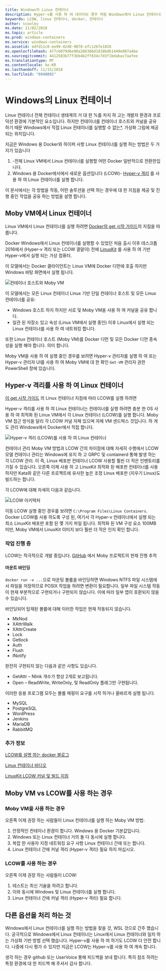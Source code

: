 ```yaml
---
title: Windows의 Linux 컨테이너
description: Hyper-v를 사용 하 여 네이티브 경우 처럼 Windows에서 Linux 컨테이너를 실행 하는 다양 한 방법을 알아봅니다.
keywords: LCOW, linux 컨테이너, docker, 컨테이너
author: scooley
ms.date: 11/02/2018
ms.topic: article
ms.prod: windows-containers
ms.service: windows-containers
ms.assetid: edfd11c8-ee99-42d8-9878-efc126fe1826
ms.openlocfilehash: 477c6079d6e90a206386d1810bdb1449e087a4be
ms.sourcegitcommit: 4412583b77f3bb4b2ff834c7d3f1bdabac7aafee
ms.translationtype: MT
ms.contentlocale: ko-KR
ms.lasthandoff: 11/15/2018
ms.locfileid: "6948092"
---
```

# <a name="linux-containers-on-windows"></a>Windows의 Linux 컨테이너

Linux 컨테이너 전체 컨테이너 생태계의 거 대 한 %를 차지 하 고는 개발자 환경과 프로덕션 환경에 기본적인 요소입니다.  하지만 컨테이너를 컨테이너 호스트와 커널을 공유 하기 때문 Windows에서 직접 Linux 컨테이너를 실행할 수 없는[*](linux-containers.md#other-options-we-considered).  가상화 그림에 제공 되는 위치입니다.

지금은 Windows 용 Docker와 하이퍼 사항 Linux 컨테이너를 실행 하는 방법은 두 가지가 있습니다

1. -전체 Linux VM에서 Linux 컨테이너를 실행할 어떤 Docker 일반적으로 전환한입니다.
1. Windows 용 Docker에서에서 새로운 옵션입니다 (LCOW)- [Hyper-v 격리](../manage-containers/hyperv-container.md) 를 사용 하 여 Linux 컨테이너를 실행 합니다.

이 문서에서는 각 방법을 작동, 어떤 솔루션을 선택 하는 경우에 대 한 지침을 제공 및 진행 중인 작업을 공유 하는 방법을 설명 합니다.

## <a name="linux-containers-in-a-moby-vm"></a>Moby VM에서 Linux 컨테이너

Linux VM에서 Linux 컨테이너를 실행 하려면 [Docker의 get 시작 가이드](https://docs.docker.com/docker-for-windows/)의 지침을 따릅니다.

Docker Windows에서 Linux 컨테이너를 실행할 수 있었던 처음 출시 이후 데스크톱 2016에서 (Hyper-v 격리 또는 LCOW 결말이) 전에 [LinuxKit](https://github.com/linuxkit/linuxkit) 를 사용 하 여 기반 Hyper-v에서 실행 되는 가상 컴퓨터.

이 모델에서는 Docker 클라이언트는 Linux VM에 Docker 디먼에 호출 하지만 Windows 바탕 화면에서 실행 됩니다.

![컨테이너 호스트와 Moby VM](media/MobyVM.png)

이 모델에서는 모든 Linux 컨테이너 Linux 기반 단일 컨테이너 호스트 및 모든 Linux 컨테이너를 공유:

* Windows 호스트 하지 하지만 서로 및 Moby VM을 사용 하 여 커널을 공유 합니다.
* 일관 된 저장소 있고 속성 (Linux VM에서 실행 중인) 이후 Linux에서 실행 되는 Linux 컨테이너를 사용 하 여 네트워킹 합니다.

또한 Linux 컨테이너 호스트 (Moby VM)를 Docker 디먼 및 모든 Docker 디먼 종속성을 실행 해야 합니다. 의미 합니다.

Moby VM을 사용 하 여 실행 중인 경우를 보려면 Hyper-v 관리자를 실행 하 여 또는 Hyper-v 관리자 UI를 사용 하 여 Moby VM에 대 한 확인 `Get-VM` 관리자 권한 PowerShell 창에 있습니다.

## <a name="linux-containers-with-hyper-v-isolation"></a>Hyper-v 격리를 사용 하 여 Linux 컨테이너

[이 get 시작 가이드](../quick-start/quick-start-windows-10.md) 의 Linux 컨테이너 지침에 따라 LCOW를 실행 하려면

Hyper-v 격리를 사용 하 여 Linux 컨테이너는 컨테이너를 실행 하려면 충분 한 OS 사용 하 여 최적화 된 Linux VM에서 각 Linux 컨테이너 (LCOW)를 실행 합니다.  Moby VM 접근 방식을 달리 각 LCOW 커널 자체 있으며 자체 VM 샌드박스 것입니다.  하 게도 관리 Windows에서 Docker에서 직접 합니다.

![Hyper-v 격리 (LCOW)를 사용 하 여 Linux 컨테이너](media/lcow-approach.png)

컨테이너 관리 Moby VM 방법과 LCOW 간의 차이점에 대해 자세히 수행에서 LCOW 모델 컨테이너 관리는 Windows에 유지 하 고 GRPC 및 containerd 통해 발생 하는 각 LCOW 관리.  이 즉, Linux 배포판 컨테이너 LCOW 사용할 훨씬 더 작은 인벤토리를 가질 수 있습니다.  오른쪽 이제 사용 하 고 LinuxKit 최적화 된 배포판 컨테이너를 사용 하지만 Kata와 같은 다른 프로젝트에 유사한 높은 조정 Linux 배포판 (지우기 Linux)도 빌드하는 합니다.

각 LCOW에 대해 자세히 다음과 같습니다.

![LCOW 아키텍처](media/lcow.png)

이동 LCOW 실행 중인 경우를 보려면 `C:\Program Files\Linux Containers`.  Docker LCOW를 사용 하도록 구성 된, 여기서 각 Hyper-v 컨테이너에서 실행 되는 최소 LinuxKit 배포판 포함 된 몇 가지 파일 됩니다.  최적화 된 VM 구성 요소 100MB 미만, Moby VM에서 LinuxKit 이미지 보다 훨씬 더 작은 인지 확인 합니다.

### <a name="work-in-progress"></a>작업 진행 중

LCOW는 적극적으로 개발 중입니다.  [GitHub](https://github.com/moby/moby/issues/33850) 에서 Moby 프로젝트의 현재 진행 추적

#### <a name="bind-mounts"></a>마운트 바인딩

`docker run -v ...`으로 마운팅 볼륨을 바인딩하면 Windows NTFS 파일 시스템에서 파일을 저장하므로 POSIX 작업을 하려면 변환이 필요합니다. 일부 파일 시스템 작동이 현재 부분적으로 구현되거나 구현되지 않습니다. 이에 따라 일부 앱이 호환되지 않을 수 있습니다.

바인딩되어 탑재된 볼륨에 대해 이러한 작업은 현재 작동되지 않습니다.

* MkNod
* XAttrWalk
* XAttrCreate
* Lock
* Getlock
* Auth
* Flush
* INotify

완전히 구현되지 않는 다음과 같은 사항도 있습니다.

* GetAttr – Nlink 개수가 항상 2개로 보고됩니다.
* Open – ReadWrite, WriteOnly, 및 ReadOnly 플래그만 구현됩니다.

이러한 응용 프로그램 모두는 볼륨 매핑이 요구를 시작 하거나 올바르게 실행 됩니다.

* MySQL
* PostgreSQL
* WordPress
* Jenkins
* MariaDB
* RabbitMQ

### <a name="extra-information"></a>추가 정보

[LCOW를 설명 하는 docker 블로그](https://blog.docker.com/2017/11/docker-for-windows-17-11/)

[Linux 컨테이너 비디오](https://sec.ch9.ms/ch9/1e5a/08ff93f2-987e-4f8d-8036-2570dcac1e5a/LinuxContainer.mp4)

[LinuxKit LCOW 커널 및 빌드 지침](https://github.com/linuxkit/lcow)

## <a name="when-to-use-moby-vm-vs-lcow"></a>Moby VM vs LCOW를 사용 하는 경우

### <a name="when-to-use-moby-vm"></a>Moby VM을 사용 하는 경우

오른쪽 이제 권장 하는 사람들이 Linux 컨테이너를 실행 하는 Moby VM 방법:

1. 안정적인 컨테이너 환경이 합니다.  Windows 용 Docker 기본값입니다.
1. Windows 또는 Linux 컨테이너 거의 둘 다 동시에 실행 합니다.
1. 복잡 한 사용자 지정 네트워킹 요구 사항 Linux 컨테이너 간에 또는 합니다.
1. Linux 컨테이너 간에 커널 격리 (Hyper-v 격리) 필요 하지 마십시오.

### <a name="when-to-use-lcow"></a>LCOW를 사용 하는 경우

오른쪽 이제 권장 하는 사람들이 LCOW:

1. 테스트는 최신 기술을 하려고 합니다.
1. 이와 동시에 Windows 및 Linux 컨테이너를 실행 합니다.
1. Linux 컨테이너 간에 커널 격리 (Hyper-v 격리) 필요 합니다.

## <a name="other-options-we-considered"></a>다른 옵션을 처리 하는 것

Windows에서 Linux 컨테이너를 실행 하는 방법을 찾을 것, WSL 것으로 간주 했습니다.  궁극적으로 Windows에서 Linux 컨테이너는 Linux에서 Linux 컨테이너와 일치 하는 가상화 기반 방법 선택 했습니다.  Hyper-v를 사용 하 여 하기도 LCOW 더 안전 합니다.  나중에 다시 평가 수 있지만 지금은 LCOW는 Hyper-v를 사용 하 여 계속 합니다.

생각 하는 경우 github 또는 UserVoice 통해 피드백을 보내 합니다.  특히 참조 하려는 특정 환경에 대 한 피드백 해 주셔서 감사 합니다.
